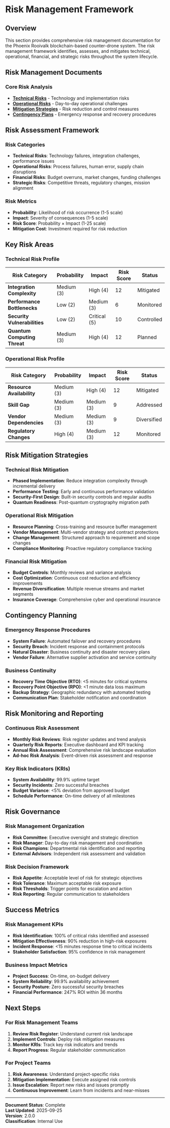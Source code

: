 # Risk Management Framework

## Overview

This section provides comprehensive risk management documentation for the Phoenix Rooivalk blockchain-based counter-drone system. The risk management framework identifies, assesses, and mitigates technical, operational, financial, and strategic risks throughout the system lifecycle.

## Risk Management Documents

### Core Risk Analysis
- **[Technical Risks](./technical-risks.md)** - Technology and implementation risks
- **[Operational Risks](./operational-risks.md)** - Day-to-day operational challenges
- **[Mitigation Strategies](./mitigation-strategies.md)** - Risk reduction and control measures
- **[Contingency Plans](./contingency-plans.md)** - Emergency response and recovery procedures

## Risk Assessment Framework

### Risk Categories
- **Technical Risks**: Technology failures, integration challenges, performance issues
- **Operational Risks**: Process failures, human error, supply chain disruptions
- **Financial Risks**: Budget overruns, market changes, funding challenges
- **Strategic Risks**: Competitive threats, regulatory changes, mission alignment

### Risk Metrics
- **Probability**: Likelihood of risk occurrence (1-5 scale)
- **Impact**: Severity of consequences (1-5 scale)
- **Risk Score**: Probability × Impact (1-25 scale)
- **Mitigation Cost**: Investment required for risk reduction

## Key Risk Areas

### Technical Risk Profile
| Risk Category | Probability | Impact | Risk Score | Status |
|---------------|-------------|--------|------------|--------|
| **Integration Complexity** | Medium (3) | High (4) | 12 | Mitigated |
| **Performance Bottlenecks** | Low (2) | Medium (3) | 6 | Monitored |
| **Security Vulnerabilities** | Low (2) | Critical (5) | 10 | Controlled |
| **Quantum Computing Threat** | Medium (3) | High (4) | 12 | Planned |

### Operational Risk Profile
| Risk Category | Probability | Impact | Risk Score | Status |
|---------------|-------------|--------|------------|--------|
| **Resource Availability** | Medium (3) | High (4) | 12 | Mitigated |
| **Skill Gap** | Medium (3) | Medium (3) | 9 | Addressed |
| **Vendor Dependencies** | Medium (3) | Medium (3) | 9 | Diversified |
| **Regulatory Changes** | High (4) | Medium (3) | 12 | Monitored |

## Risk Mitigation Strategies

### Technical Risk Mitigation
- **Phased Implementation**: Reduce integration complexity through incremental delivery
- **Performance Testing**: Early and continuous performance validation
- **Security-First Design**: Built-in security controls and regular audits
- **Quantum Readiness**: Post-quantum cryptography migration path

### Operational Risk Mitigation
- **Resource Planning**: Cross-training and resource buffer management
- **Vendor Management**: Multi-vendor strategy and contract protections
- **Change Management**: Structured approach to requirement and scope changes
- **Compliance Monitoring**: Proactive regulatory compliance tracking

### Financial Risk Mitigation
- **Budget Controls**: Monthly reviews and variance analysis
- **Cost Optimization**: Continuous cost reduction and efficiency improvements
- **Revenue Diversification**: Multiple revenue streams and market segments
- **Insurance Coverage**: Comprehensive cyber and operational insurance

## Contingency Planning

### Emergency Response Procedures
- **System Failure**: Automated failover and recovery procedures
- **Security Breach**: Incident response and containment protocols
- **Natural Disaster**: Business continuity and disaster recovery plans
- **Vendor Failure**: Alternative supplier activation and service continuity

### Business Continuity
- **Recovery Time Objective (RTO)**: <5 minutes for critical systems
- **Recovery Point Objective (RPO)**: <1 minute data loss maximum
- **Backup Strategy**: Geographic redundancy with automated testing
- **Communication Plan**: Stakeholder notification and coordination

## Risk Monitoring and Reporting

### Continuous Risk Assessment
- **Monthly Risk Reviews**: Risk register updates and trend analysis
- **Quarterly Risk Reports**: Executive dashboard and KPI tracking
- **Annual Risk Assessment**: Comprehensive risk landscape evaluation
- **Ad-hoc Risk Analysis**: Event-driven risk assessment and response

### Key Risk Indicators (KRIs)
- **System Availability**: 99.9% uptime target
- **Security Incidents**: Zero successful breaches
- **Budget Variance**: <5% deviation from approved budget
- **Schedule Performance**: On-time delivery of all milestones

## Risk Governance

### Risk Management Organization
- **Risk Committee**: Executive oversight and strategic direction
- **Risk Manager**: Day-to-day risk management and coordination
- **Risk Champions**: Departmental risk identification and reporting
- **External Advisors**: Independent risk assessment and validation

### Risk Decision Framework
- **Risk Appetite**: Acceptable level of risk for strategic objectives
- **Risk Tolerance**: Maximum acceptable risk exposure
- **Risk Thresholds**: Trigger points for escalation and action
- **Risk Reporting**: Regular communication to stakeholders

## Success Metrics

### Risk Management KPIs
- **Risk Identification**: 100% of critical risks identified and assessed
- **Mitigation Effectiveness**: 90% reduction in high-risk exposures
- **Incident Response**: <15 minutes response time to critical incidents
- **Stakeholder Satisfaction**: 95% confidence in risk management

### Business Impact Metrics
- **Project Success**: On-time, on-budget delivery
- **System Reliability**: 99.9% availability achievement
- **Security Posture**: Zero successful security breaches
- **Financial Performance**: 247% ROI within 36 months

## Next Steps

### For Risk Management Teams
1. **Review Risk Register**: Understand current risk landscape
2. **Implement Controls**: Deploy risk mitigation measures
3. **Monitor KRIs**: Track key risk indicators and trends
4. **Report Progress**: Regular stakeholder communication

### For Project Teams
1. **Risk Awareness**: Understand project-specific risks
2. **Mitigation Implementation**: Execute assigned risk controls
3. **Issue Escalation**: Report new risks and issues promptly
4. **Continuous Improvement**: Learn from incidents and near-misses

---

**Document Status**: Complete  
**Last Updated**: 2025-09-25  
**Version**: 2.0.0  
**Classification**: Internal Use
